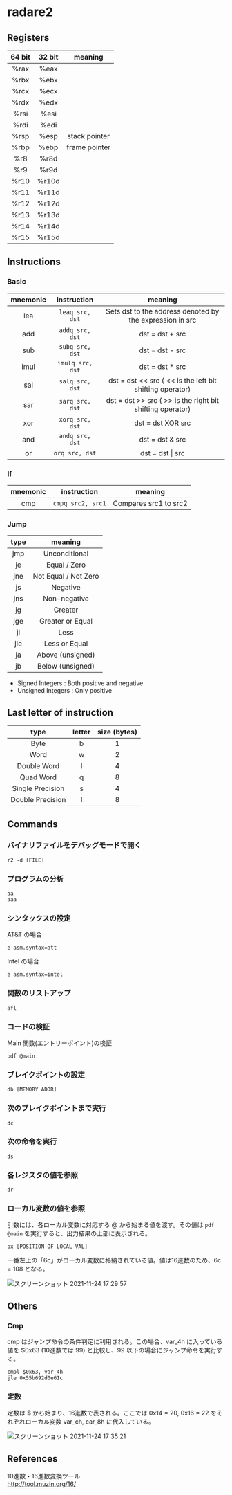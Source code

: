 # radare2

## Registers
| 64 bit | 32 bit | meaning |
|:------:|:------:|:-------:|
| %rax   | %eax   |         |
| %rbx   | %ebx   |         |
| %rcx   | %ecx   |         |
| %rdx   | %edx   |         |
| %rsi   | %esi   |         |
| %rdi   | %edi   |         |
| %rsp   | %esp   | stack pointer |
| %rbp   | %ebp   | frame pointer |
| %r8    | %r8d   |         |
| %r9    | %r9d   |         |
| %r10   | %r10d  |         |
| %r11   | %r11d  |         |
| %r12   | %r12d  |         |
| %r13   | %r13d  |         |
| %r14   | %r14d  |         |
| %r15   | %r15d  |         |


## Instructions
### Basic
| mnemonic | instruction | meaning |
|:------:|:------:|:------:|
| lea | ```leaq src, dst``` | Sets dst to the address denoted by the expression in src |
| add | ```addq src, dst``` | dst = dst + src |
| sub | ```subq src, dst``` | dst = dst - src |
| imul | ```imulq src, dst``` | dst = dst * src |
| sal | ```salq src, dst``` | dst = dst << src ( << is the left bit shifting operator) |
| sar | ```sarq src, dst``` | dst = dst >> src ( >> is the right bit shifting operator) |
| xor | ```xorq src, dst``` | dst = dst XOR src |
| and | ```andq src, dst``` | dst = dst & src |
| or | ```orq src, dst``` | dst = dst \| src |


### If
| mnemonic | instruction | meaning |
|:------:|:------:|:------:|
| cmp | ```cmpq src2, src1``` | Compares src1 to src2 |


### Jump
| type | meaning |
|:------:|:------:|
| jmp   | Unconditional |
| je | Equal / Zero |
| jne | Not Equal / Not Zero |
| js | Negative |
| jns | Non-negative |
| jg | Greater |
| jge | Greater or Equal |
| jl | Less |
| jle | Less or Equal |
| ja | Above (unsigned) |
| jb | Below (unsigned) |

* Signed Integers : Both positive and negative  
* Unsigned Integers : Only positive


## Last letter of instruction
| type             | letter | size (bytes) |
|:----------------:|:------:|:------------:|
| Byte             | b      | 1            |
| Word             | w      | 2            |
| Double Word      | l      | 4            |
| Quad Word        | q      | 8            |
| Single Precision | s      | 4            |
| Double Precision | l      | 8            |


## Commands
### バイナリファイルをデバッグモードで開く
```
r2 -d [FILE]
```

### プログラムの分析
```
aa
aaa
```

### シンタックスの設定
AT&T の場合
```
e asm.syntax=att
```

Intel の場合
```
e asm.syntax=intel
```

### 関数のリストアップ
```
afl
```

### コードの検証
Main 関数(エントリーポイント)の検証
```
pdf @main
```

### ブレイクポイントの設定
```
db [MEMORY ADDR]
```

### 次のブレイクポイントまで実行
```
dc
```

### 次の命令を実行
```
ds
```

### 各レジスタの値を参照
```
dr
```

### ローカル変数の値を参照
引数には、各ローカル変数に対応する @ から始まる値を渡す。その値は ```pdf @main``` を実行すると、出力結果の上部に表示される。
```
px [POSITION OF LOCAL VAL]
```

一番左上の「6c」がローカル変数に格納されている値。値は16進数のため、6c = 108 となる。

![スクリーンショット 2021-11-24 17 29 57](https://user-images.githubusercontent.com/39334151/143202326-0b989e4e-4cfc-445b-b457-23bb9ba5c8f1.png)

## Others
### Cmp
cmp はジャンプ命令の条件判定に利用される。この場合、var_4h に入っている値を $0x63 (10進数では 99) と比較し、99 以下の場合にジャンプ命令を実行する。
```
cmpl $0x63, var_4h
jle 0x55b692d0e61c
```

### 定数

定数は $ から始まり、16進数で表される。ここでは 0x14 = 20, 0x16 = 22 をそれぞれローカル変数 var_ch, car_8h に代入している。

![スクリーンショット 2021-11-24 17 35 21](https://user-images.githubusercontent.com/39334151/143203106-0f571861-e05b-48ee-916e-69bc96c3475a.png)

## References

10進数・16進数変換ツール  
http://tool.muzin.org/16/
